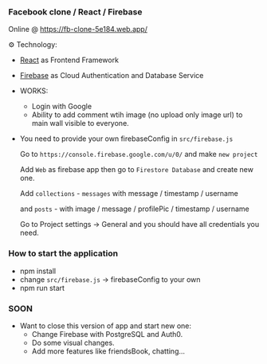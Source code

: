### Facebook clone / React / Firebase

Online @ https://fb-clone-5e184.web.app/

⚙️ Technology:

- [React](https://reactjs.org/) as Frontend Framework
- [Firebase](https://firebase.google.com/) as Cloud Authentication and Database Service

- WORKS:
  - Login with Google
  - Ability to add comment wtih image (no upload only image url) to main wall visible to everyone.

- You need to provide your own firebaseConfig in `src/firebase.js`

  Go to `https://console.firebase.google.com/u/0/` and make `new project`

  Add `Web` as firebase app then go to `Firestore Database` and create new one.

  Add `collections` - `messages` with message / timestamp / username

  and `posts` - with image / message / profilePic / timestamp / username

  Go to Project settings -> General and you should have all credentials you need.

### How to start the application

- npm install
- change `src/firebase.js` -> firebaseConfig to your own
- npm run start

### SOON

- Want to close this version of app and start new one:
  - Change Firebase with PostgreSQL and Auth0.
  - Do some visual changes.
  - Add more features like friendsBook, chatting...
